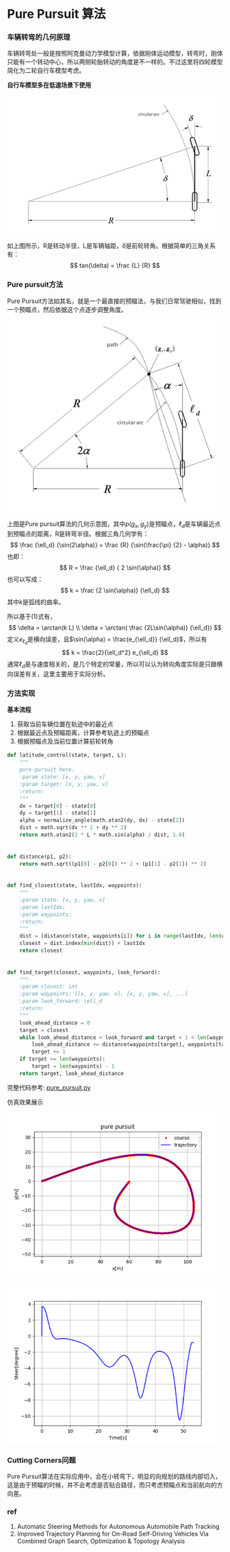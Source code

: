 # Pure Pursuit 算法

### 车辆转弯的几何原理

车辆转弯处一般是按照阿克曼动力学模型计算，依据刚体运动模型，转弯时，刚体只能有一个转动中心，所以两侧轮胎转动的角度是不一样的。不过这里将四轮模型简化为二轮自行车模型考虑。

**自行车模型多在低速场景下使用**

![自行车转动几何](../../assets/GeometricBicycleModel.png)

如上图所示，R是转动半径，L是车辆轴距，$\delta$是前轮转角。根据简单的三角关系有：
$$
tan(\delta) = \frac {L} {R}
$$

### Pure pursuit方法

Pure Pursuit方法如其名，就是一个最直接的预瞄法，与我们日常驾驶相似，找到一个预瞄点，然后依据这个点逐步调整角度。

![Pure Pursuit Geometry](../../assets/PurePursuitGeometry.png)

上图是Pure pursuit算法的几何示意图，其中$p(g_x, g_y)$是预瞄点，$\ell_d$是车辆最近点到预瞄点的距离，R是转弯半径。根据三角几何学有：
$$
\frac {\ell_d} {\sin(2\alpha)} = \frac {R} {\sin(\frac{\pi} {2} - \alpha)}
$$
也即：
$$
R = \frac {\ell_d} { 2 \sin(\alpha)}
$$
也可以写成：
$$
k = \frac {2 \sin(\alpha)} {\ell_d}
$$
其中$k$是弧线的曲率。

所以基于(1)式有，
$$
\delta = \arctan(k L) \\
 \delta = \arctan( \frac {2L\sin(\alpha)} {\ell_d})
$$
定义$e_{\ell_d}$是横向误差，且$\sin(\alpha) = \frac{e_{\ell_d}} {\ell_d}$，所以有
$$
k = \frac{2}{\ell_d^2} e_{\ell_d}
$$
通常$\ell_d$是与速度相关的，是几个特定的常量，所以可以认为转向角度实际是只跟横向误差有关，这里主要用于实际分析。



### 方法实现

**基本流程**

1. 获取当前车辆位置在轨迹中的最近点
2. 根据最近点及预瞄距离，计算参考轨迹上的预瞄点
3. 根据预瞄点及当前位置计算前轮转角

```python
def latitude_control(state, target, L):
    """
    pure-pursuit here.
    :param state: [x, y, yaw, v]
    :param target: [x, y, yaw, v]
    :return:
    """
    dx = target[0] - state[0]
    dy = target[1] - state[1]
    alpha = normalize_angle(math.atan2(dy, dx) - state[2])
    dist = math.sqrt(dx ** 2 + dy ** 2)
    return math.atan2(2 * L * math.sin(alpha) / dist, 1.0)


def distance(p1, p2):
    return math.sqrt((p1[0] - p2[0]) ** 2 + (p1[1] - p2[1]) ** 2)


def find_closest(state, lastIdx, waypoints):
    """
    :param state: [x, y, yaw, v]
    :param lastIdx:
    :param waypoints:
    :return:
    """
    dist = [distance(state, waypoints[i]) for i in range(lastIdx, len(waypoints))]
    closest = dist.index(min(dist)) + lastIdx
    return closest


def find_target(closest, waypoints, look_forward):
    """
    :param closest: int
    :param waypoints: [[x, y, yaw, v], [x, y, yaw, v], ...]
    :param look_forward: \ell_d
    :return:
    """
    look_ahead_distance = 0
    target = closest
    while look_ahead_distance < look_forward and target + 1 < len(waypoints):
        look_ahead_distance += distance(waypoints[target], waypoints[target + 1])
        target += 1
    if target >= len(waypoints):
        target = len(waypoints) - 1
    return target, look_ahead_distance
```

完整代码参考: [pure_pursuit.py](../../src/PathTracking/pure_pursuit.py)

仿真效果展示

![pure pursuit 轨迹展示](../../assets/pure_pursuit_tracking_trajectory.png)

![steer图](../../assets/pure_pursuit_steer.png)

### Cutting Corners问题

Pure Pursuit算法在实际应用中，会在小转弯下，明显的向规划的路线内部切入，这是由于预瞄的时候，并不会考虑是否贴合路径，而只考虑预瞄点和当前航向的方向差。



### ref

1. Automatic Steering Methods for Autonomous Automobile Path Tracking
2. Improved Trajectory Planning for On-Road Self-Driving Vehicles Via Combined Graph Search, Optimization & Topology Analysis